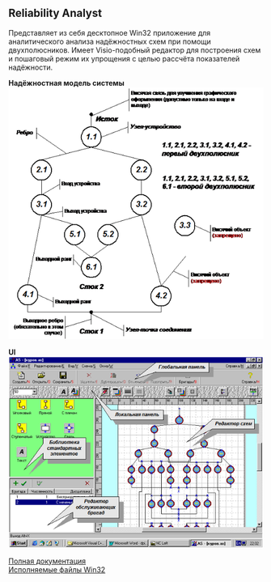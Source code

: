 ## Reliability Analyst

Представляет из себя десктопное Win32 приложение для аналитического анализа надёжностных схем при помощи двухполюсников. Имеет Visio-подобный редактор для построения схем и пошаговый режим их упрощения с целью рассчёта показателей надёжности.

**Надёжностная модель системы**<br/>
![Надёжностная модель системы](./DOC/schema.png "Надёжностная модель системы")

**UI**<br/>
![Screen](./DOC/interf.png "Screen")

[Полная документация](./DOC/dpiplom.doc)<br/>
[Исполняемые файлы Win32](https://github.com/alexf2/ReliabilityAnalyst/releases/download/Release1/Release1.zip)